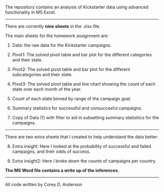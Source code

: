 The repository contains an analysis of Kickstarter data using advanced functionality in MS Excel.

----

There are currently **nine sheets** in the .xlsx file.

The main sheets for the homework assignment are:

1) Data: the raw data for the Kickstarter campaigns.

2) Pivot1: The solved pivot table and bar plot for the different categories and their state.

3) Pivot2: The solved pivot table and bar plot for the different subcategories and their state.

4) Pivot3: The solved pivot table and line chart showing the count of each state over each month of the year.

5) Count of each state binned by range of the campaign goal.

6) Summary statistics for successful and unnsuccesful campaigns.

7) Copy of Data (1) with filter to aid in subsetting summary statisitics for the campaigns.

----

There are two extra sheets that I created to help understand the data better:

8) Extra insight: Here I looked at the probability of successful and failed campaigns, and their odds of success.

9) Extra insight2: Here I broke down the counts of campaigns per country.

**The MS Word file contains a write up of the inferences.**

---

All code written by Corey D. Anderson
